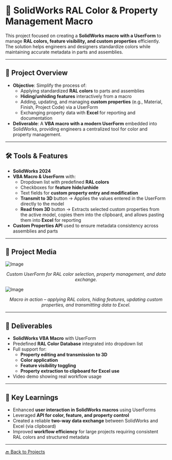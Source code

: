 # 🎨 SolidWorks RAL Color & Property Management Macro

This project focused on creating a **SolidWorks macro with a UserForm** to manage **RAL colors, feature visibility, and custom properties** efficiently.  
The solution helps engineers and designers standardize colors while maintaining accurate metadata in parts and assemblies.

---

## 🔹 Project Overview
- **Objective**: Simplify the process of:
  - Applying standardized **RAL colors** to parts and assemblies
  - **Hiding/unhiding features** interactively from a macro
  - Adding, updating, and managing **custom properties** (e.g., Material, Finish, Project Code) via a UserForm
  - Exchanging property data with **Excel** for reporting and documentation
- **Deliverable**: A **VBA macro with a modern UserForm** embedded into SolidWorks, providing engineers a centralized tool for color and property management.

---

## 🛠 Tools & Features
- **SolidWorks 2024**
- **VBA Macro & UserForm** with:
  - Dropdown list with predefined **RAL colors**
  - Checkboxes for **feature hide/unhide**
  - Text fields for **custom property entry and modification**
  - **Transmit to 3D** button → Applies the values entered in the UserForm directly to the model  
  - **Read from 3D** button → Extracts selected custom properties from the active model, copies them into the clipboard, and allows pasting them into **Excel** for reporting
- **Custom Properties API** used to ensure metadata consistency across assemblies and parts

---

## 📸 Project Media
![Image](https://github.com/user-attachments/assets/6a0ee8f5-617e-450d-b52a-1ac069f51903)
<p align="center">
  <em>Custom UserForm for RAL color selection, property management, and data exchange.</em>
</p>

![Image](https://github.com/user-attachments/assets/17be2e85-05d7-4113-b4a9-36f2363b51ca)
<p align="center">
  <em>Macro in action – applying RAL colors, hiding features, updating custom properties, and transmitting data to Excel.</em>
</p>

---

## 📂 Deliverables
- **SolidWorks VBA Macro** with UserForm  
- Predefined **RAL Color Database** integrated into dropdown list  
- Full support for:
  - **Property editing and transmission to 3D**
  - **Color application**
  - **Feature visibility toggling**
  - **Property extraction to clipboard for Excel use**  
- Video demo showing real workflow usage  

---

## 🎯 Key Learnings
- Enhanced **user interaction in SolidWorks macros** using UserForms  
- Leveraged **API for color, feature, and property control**  
- Created a reliable **two-way data exchange** between SolidWorks and Excel (via clipboard)  
- Improved **workflow efficiency** for large projects requiring consistent RAL colors and structured metadata  

---

[🔙 Back to Projects](../README.md)
